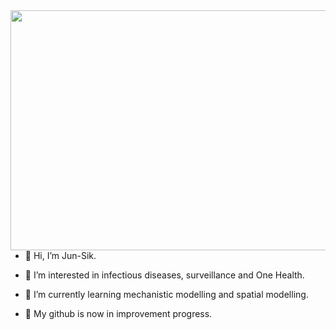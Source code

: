<img align="right" width="543" height="384" src="https://user-images.githubusercontent.com/85563905/121202612-6341fb80-c8b0-11eb-9c2e-80ca3fc78a6d.png">

- 👋 Hi, I’m Jun-Sik.

- 👀 I’m interested in infectious diseases, surveillance and One Health.

- 🌱 I’m currently learning mechanistic modelling and spatial modelling.

- 🚧 My github is now in improvement progress.

    
<!---
borizook/borizook is a ✨ special ✨ repository because its `README.md` (this file) appears on your GitHub profile.
You can click the Preview link to take a look at your changes.
--->
